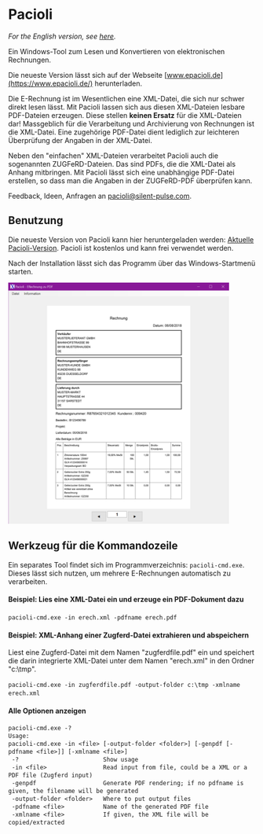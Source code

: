 # Pacioli

_For the English version, see [here](README_en.md)._

Ein Windows-Tool zum Lesen und Konvertieren von elektronischen Rechnungen. 

Die neueste Version lässt sich auf der Webseite [www.epacioli.de](https://www.epacioli.de/) herunterladen.

Die E-Rechnung ist im Wesentlichen eine XML-Datei, die sich nur schwer direkt lesen lässt. Mit Pacioli lassen sich aus diesen XML-Dateien lesbare PDF-Dateien erzeugen. Diese stellen **keinen Ersatz** für die XML-Dateien dar! 
Massgeblich für die Verarbeitung und Archivierung von Rechnungen ist die XML-Datei. Eine zugehörige PDF-Datei dient lediglich zur leichteren Überprüfung der Angaben in der XML-Datei.

Neben den "einfachen" XML-Dateien verarbeitet Pacioli auch die sogenannten ZUGFeRD-Dateien. Das sind PDFs, die die XML-Datei als Anhang mitbringen. Mit Pacioli lässt sich eine unabhängige PDF-Datei erstellen, so dass man die 
Angaben in der ZUGFeRD-PDF überprüfen kann.

Feedback, Ideen, Anfragen an [pacioli@silent-pulse.com](mailto:pacioli@silent-pulse.com).

## Benutzung

Die neueste Version von Pacioli kann hier heruntergeladen werden: [Aktuelle Pacioli-Version](https://www.epacioli.de/FileDownload/Download?filename=paciolisetup.exe). Pacioli ist kostenlos und kann frei verwendet werden.

Nach der Installation lässt sich das Programm über das Windows-Startmenü starten.

<img src="https://github.com/koozala/pacioli/blob/main/doc/Pacioli_Screenshot_1.png" width="450">


## Werkzeug für die Kommandozeile

Ein separates Tool findet sich im Programmverzeichnis: `pacioli-cmd.exe`. Dieses lässt sich nutzen, um mehrere E-Rechnungen automatisch zu verarbeiten.

 
#### Beispiel: Lies eine XML-Datei ein und erzeuge ein PDF-Dokument dazu

`pacioli-cmd.exe -in erech.xml -pdfname erech.pdf`


#### Beispiel: XML-Anhang einer Zugferd-Datei extrahieren und abspeichern

Liest eine Zugferd-Datei mit dem Namen "zugferdfile.pdf" ein und speichert die darin integrierte XML-Datei unter dem Namen "erech.xml" in den Ordner "c:\tmp".

`pacioli-cmd.exe -in zugferdfile.pdf -output-folder c:\tmp -xmlname erech.xml`

#### Alle Optionen anzeigen

```
pacioli-cmd.exe -?
Usage:
pacioli-cmd.exe -in <file> [-output-folder <folder>] [-genpdf [-pdfname <file>]] [-xmlname <file>]
 -?                        Show usage
 -in <file>                Read input from file, could be a XML or a PDF file (Zugferd input)
 -genpdf                   Generate PDF rendering; if no pdfname is given, the filename will be generated
 -output-folder <folder>   Where to put output files
 -pdfname <file>           Name of the generated PDF file
 -xmlname <file>           If given, the XML file will be copied/extracted
```

